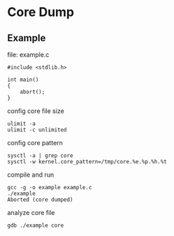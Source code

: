 
# Core Dump

## Example

file: example.c

    #include <stdlib.h>
                                                                     
    int main()
    {                                                                   
        abort();
    }

config core file size

    ulimit -a
    ulimit -c unlimited

config core pattern

    sysctl -a | grep core
    sysctl -w kernel.core_pattern=/tmp/core.%e.%p.%h.%t

compile and run

    gcc -g -o example example.c
    ./example
    Aborted (core dumped)

analyze core file

    gdb ./example core
